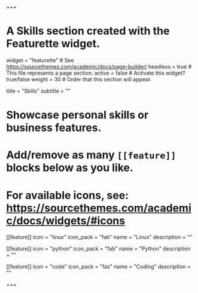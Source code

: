 +++
# A Skills section created with the Featurette widget.
widget = "featurette"  # See https://sourcethemes.com/academic/docs/page-builder/
headless = true  # This file represents a page section.
active = false  # Activate this widget? true/false
weight = 30  # Order that this section will appear.

title = "Skills"
subtitle = ""

# Showcase personal skills or business features.
# 
# Add/remove as many `[[feature]]` blocks below as you like.
# 
# For available icons, see: https://sourcethemes.com/academic/docs/widgets/#icons
  
[[feature]]
  icon = "linux"
  icon_pack = "fab"
  name = "Linux"
  description = ""  

[[feature]]
  icon = "python"
  icon_pack = "fab"
  name = "Python"
  description = ""
  
[[feature]]
  icon = "code"
  icon_pack = "fas"
  name = "Coding"
  description = ""

+++
